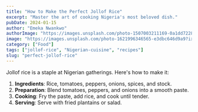 ```yaml
---
title: "How to Make the Perfect Jollof Rice"
excerpt: "Master the art of cooking Nigeria's most beloved dish."
pubDate: 2024-01-15
author: "Emeka Nwankwo"
authorImage: "https://images.unsplash.com/photo-1507003211169-0a1dd7228f2d?ixlib=rb-1.2.1&auto=format&fit=crop&w=500&q=60"
image: "https://images.unsplash.com/photo-1621996346565-e3dbc646d9a9?ixlib=rb-1.2.1&auto=format&fit=crop&w=500&q=60"
category: ["Food"]
tags: ["jollof-rice", "Nigerian-cuisine", "recipes"]
slug: "perfect-jollof-rice"
---
```


Jollof rice is a staple at Nigerian gatherings. Here's how to make it:

1. **Ingredients**: Rice, tomatoes, peppers, onions, spices, and stock.
2. **Preparation**: Blend tomatoes, peppers, and onions into a smooth paste.
3. **Cooking**: Fry the paste, add rice, and cook until tender.
4. **Serving**: Serve with fried plantains or salad.
